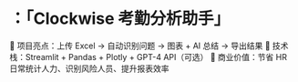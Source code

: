 # ：「Clockwise 考勤分析助手」

🔹 项目亮点：上传 Excel → 自动识别问题 → 图表 + AI 总结 → 导出结果
🔹 技术栈：Streamlit + Pandas + Plotly + GPT-4 API（可选）
🔹 商业价值：节省 HR 日常统计人力、识别风险人员、提升报表效率
